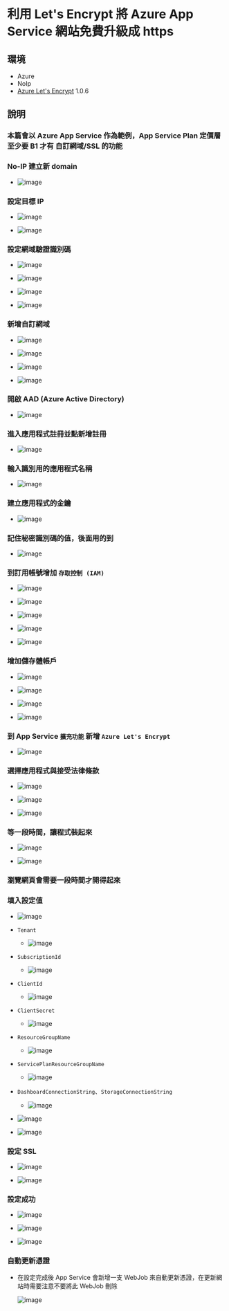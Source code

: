 ﻿# 利用 Let's Encrypt 將 Azure App Service 網站免費升級成 https

## 環境

- Azure
- NoIp
- [Azure Let's Encrypt](https://github.com/sjkp/letsencrypt-siteextension/wiki/How-to-install) 1.0.6

## 說明

### 本篇會以 Azure App Service 作為範例，App Service Plan 定價層至少要 B1 才有 自訂網域/SSL 的功能

### No-IP 建立新 domain

- ![image](https://user-images.githubusercontent.com/37999690/189659040-576417a8-3b16-4b29-ba37-156dade77b16.png)

### 設定目標 IP

- ![image](https://user-images.githubusercontent.com/37999690/189660809-d57a8060-4b62-4548-9774-58a31b9c455f.png)

- ![image](https://user-images.githubusercontent.com/37999690/189661053-48857281-7017-4a82-8fad-317b72887846.png)

### 設定網域驗證識別碼

- ![image](https://user-images.githubusercontent.com/37999690/189661301-5e16143d-1308-4ef3-bfd3-cdf0b8b6a0a4.png)

- ![image](https://user-images.githubusercontent.com/37999690/189660558-d8d5933f-f64e-41ef-90d1-17ad914ce005.png)

- ![image](https://user-images.githubusercontent.com/37999690/189661778-c599e9f5-0366-4400-9394-f34af96ccebf.png)

- ![image](https://user-images.githubusercontent.com/37999690/189661954-e99bfd44-9912-4fa7-aa88-74b4f91884f0.png)

### 新增自訂網域

- ![image](https://user-images.githubusercontent.com/37999690/189662192-d10df096-2723-4898-a388-8cadcea04be9.png)

- ![image](https://user-images.githubusercontent.com/37999690/189662787-b3338506-3c5c-42fc-8992-c4edb03ff8b9.png)

- ![image](https://user-images.githubusercontent.com/37999690/189662578-e16873ed-4466-44ad-9faa-0d9947b6d5d6.png)

- ![image](https://user-images.githubusercontent.com/37999690/189663451-a7fa6b98-c967-4b4e-b5c3-a4a2d791f884.png)

### 開啟 AAD (Azure Active Directory)

- ![image](https://user-images.githubusercontent.com/37999690/189619721-90445e53-59b9-4e93-9645-5fc084c9e09a.png)

### 進入應用程式註冊並點新增註冊

- ![image](https://user-images.githubusercontent.com/37999690/189620439-2f1d84bd-14d7-435e-b222-e58a81cc49d6.png)

### 輸入識別用的應用程式名稱

- ![image](https://user-images.githubusercontent.com/37999690/189647159-3a9f471e-9531-4ce1-bc08-8f7b4f80f643.png)

### 建立應用程式的金鑰

- ![image](https://user-images.githubusercontent.com/37999690/189648173-7cf7a47a-b06a-492d-8300-81a737424816.png)

### 記住秘密識別碼的值，後面用的到

- ![image](https://user-images.githubusercontent.com/37999690/189665239-7cf29baf-34d6-4f6f-9cc2-432ec02760c4.png)

### 到訂用帳號增加 `存取控制 (IAM)`

- ![image](https://user-images.githubusercontent.com/37999690/189652050-e341cc91-c835-4cdd-8931-65c048e990d6.png)

- ![image](https://user-images.githubusercontent.com/37999690/189652187-8819f0d6-2147-4e11-b16c-694ae9fdad4f.png)

- ![image](https://user-images.githubusercontent.com/37999690/189653297-a4627cb0-2a2c-4f7a-9942-680bc1410301.png)

- ![image](https://user-images.githubusercontent.com/37999690/189652568-e0afde04-b082-4df7-a25b-c4bd0c2cfa4e.png)

- ![image](https://user-images.githubusercontent.com/37999690/189653794-8dccfa15-3a63-478b-8fa8-578531ca7169.png)

### 增加儲存體帳戶

- ![image](https://user-images.githubusercontent.com/37999690/189657259-eb6b8c14-37c4-4053-a773-5cb3301ad16e.png)

- ![image](https://user-images.githubusercontent.com/37999690/189657444-d68c655c-c191-431b-ad0c-063a58f57406.png)

- ![image](https://user-images.githubusercontent.com/37999690/189657714-f2d459af-2324-4d9a-a18f-c0f6a540450e.png)

- ![image](https://user-images.githubusercontent.com/37999690/189657942-589a1e74-e64b-4dbd-b439-d2099620a56a.png)

### 到 App Service `擴充功能` 新增 `Azure Let's Encrypt`

- ![image](https://user-images.githubusercontent.com/37999690/189655274-bb20d63b-ddd5-4d06-acad-0310459b1219.png)

### 選擇應用程式與接受法律條款

- ![image](https://user-images.githubusercontent.com/37999690/189655569-8d09cdb9-0881-4aa7-8cc2-8da3572a2d16.png)

- ![image](https://user-images.githubusercontent.com/37999690/189656245-d6964b51-c34d-4854-b915-614174012d62.png)

- ![image](https://user-images.githubusercontent.com/37999690/189656333-c4595f7b-15a8-4832-9737-f739df4968dd.png)

### 等一段時間，讓程式裝起來

- ![image](https://user-images.githubusercontent.com/37999690/189656715-c9a5673d-4343-42da-9524-93db5e277b92.png)

- ![image](https://user-images.githubusercontent.com/37999690/189656876-2ed4db28-0adf-401c-aec4-88f73de33975.png)

### 瀏覽網頁會需要一段時間才開得起來

### 填入設定值

- ![image](https://user-images.githubusercontent.com/37999690/189658263-09778c14-0048-4e15-92d1-debfd561725b.png)

- `Tenant`

  - ![image](https://user-images.githubusercontent.com/37999690/189664134-b1c8d65a-9c55-4fc9-9b15-d8292af76a90.png)

- `SubscriptionId`

  - ![image](https://user-images.githubusercontent.com/37999690/189664420-52ec00fd-401c-4a56-ba40-321ee9001bea.png)

- `ClientId`

  - ![image](https://user-images.githubusercontent.com/37999690/189664660-e8004550-72b4-453a-9223-25d6a5c38292.png)

- `ClientSecret`

  - ![image](https://user-images.githubusercontent.com/37999690/189665239-7cf29baf-34d6-4f6f-9cc2-432ec02760c4.png)

- `ResourceGroupName`

  - ![image](https://user-images.githubusercontent.com/37999690/189665589-c99fd3bb-3ed5-4bdd-9f58-7254dfe3eed0.png)

- `ServicePlanResourceGroupName`

  - ![image](https://user-images.githubusercontent.com/37999690/189665976-075961fd-1f3e-4aef-8f66-0d17db7289b9.png)

- `DashboardConnectionString`、`StorageConnectionString`

  - ![image](https://user-images.githubusercontent.com/37999690/189666122-4855463b-43ff-4cf5-8e07-31e40145d4fe.png)

- ![image](https://user-images.githubusercontent.com/37999690/189667496-34a6f5dc-fabf-46e7-bcf9-da9d278acf5f.png)

- ![image](https://user-images.githubusercontent.com/37999690/189668360-e30a9ba5-2970-46a0-8376-309f70bc5928.png)

### 設定 SSL

- ![image](https://user-images.githubusercontent.com/37999690/189668319-4fedbfe1-46fe-4e31-93ff-56fb0d750a98.png)

- ![image](https://user-images.githubusercontent.com/37999690/189668786-5dd32230-0d4b-4090-b5d9-66273504628f.png)

### 設定成功

- ![image](https://user-images.githubusercontent.com/37999690/189669490-1dcc4ba1-0d65-4ca9-af24-da1f33806ab4.png)

- ![image](https://user-images.githubusercontent.com/37999690/189669633-45c7cd71-def9-497b-8357-4c1fe9d3a4b5.png)

- ![image](https://user-images.githubusercontent.com/37999690/189669924-9b3df1a6-ec12-40a4-8d8f-291f1abba9b7.png)

### 自動更新憑證

- 在設定完成後 App Service 會新增一支 WebJob 來自動更新憑證，在更新網站時需要注意不要將此 WebJob 刪除

  ![image](https://user-images.githubusercontent.com/37999690/190582392-8b3b02e4-efa5-409d-8a08-ecf77932ecc1.png)
